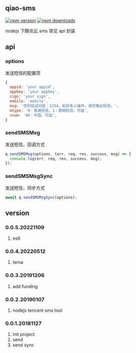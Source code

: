 ## qiao-sms

[![npm version](https://img.shields.io/npm/v/qiao-sms.svg?style=flat-square)](https://www.npmjs.org/package/qiao-sms)
[![npm downloads](https://img.shields.io/npm/dm/qiao-sms.svg?style=flat-square)](https://npm-stat.com/charts.html?package=qiao-sms)

nodejs 下腾讯云 sms 常见 api 封装

## api

### options

发送短信的配置项

```javascript
{
  appid: 'your appid',
  appkey: 'your appkey',
  sign: 'your sign',
  mobile: 'mobile',
  msg: '您的验证码是：1234，如非本人操作，请忽略此短信。',
  mtype: '0：普通短信，1：营销短信，可选',
  cnum: '86：中国，可选',
}
```

### sendSMSMsg

发送短信，回调方式

```javascript
q.sendSMSMsg(options, (err, req, res, success, msg) => {
  console.log(err, req, res, success, msg);
});
```

### sendSMSMsgSync

发送短信，同步方式

```javascript
await q.sendSMSMsgSync(options);
```

## version

### 0.0.5.20221109

1. es6

### 0.0.4.20220512

1. lerna

### 0.0.3.20191206

1. add funding

### 0.0.2.20190107

1. nodejs tencent sms tool

### 0.0.1.20181127

1. init project
2. send
3. send sync

